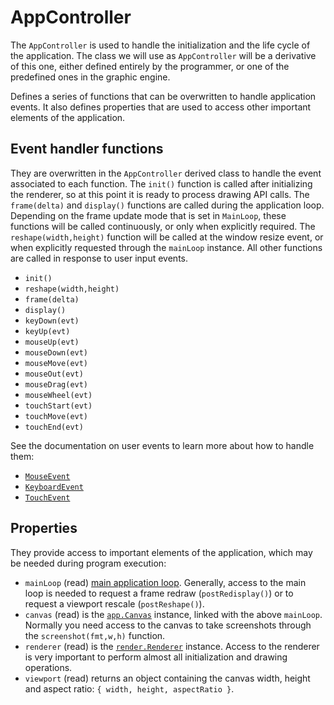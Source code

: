 # AppController

The `AppController` is used to handle the initialization and the life cycle of the application. The class we will use as `AppController` will be a derivative of this one, either defined entirely by the programmer, or one of the predefined ones in the graphic engine.

Defines a series of functions that can be overwritten to handle application events. It also defines properties that are used to access other important elements of the application.

## Event handler functions

They are overwritten in the `AppController` derived class to handle the event associated to each function. The `init()` function is called after initializing the renderer, so at this point it is ready to process drawing API calls. The `frame(delta)` and `display()` functions are called during the application loop. Depending on the frame update mode that is set in `MainLoop`, these functions will be called continuously, or only when explicitly required. The `reshape(width,height)` function will be called at the window resize event, or when explicitly requested through the `mainLoop` instance. All other functions are called in response to user input events.

- `init()`
- `reshape(width,height)`
- `frame(delta)`
- `display()`
- `keyDown(evt)`
- `keyUp(evt)`
- `mouseUp(evt)`
- `mouseDown(evt)`
- `mouseMove(evt)`
- `mouseOut(evt)`
- `mouseDrag(evt)`
- `mouseWheel(evt)`
- `touchStart(evt)`
- `touchMove(evt)`
- `touchEnd(evt)`

See the documentation on user events to learn more about how to handle them:

- [`MouseEvent`](MouseEvent.md)
- [`KeyboardEvent`](KeyboardEvent.md)
- [`TouchEvent`](TouchEvent.md)

## Properties

They provide access to important elements of the application, which may be needed during program execution:

- `mainLoop` (read) [main application loop](MainLoop.md). Generally, access to the main loop is needed to request a frame redraw (`postRedisplay()`) or to request a viewport rescale (`postReshape()`).
- `canvas` (read) is the [`app.Canvas`](Canvas.md) instance, linked with the above `mainLoop`. Normally you need access to the canvas to take screenshots through the `screenshot(fmt,w,h)` function.
- `renderer` (read) is the [`render.Renderer`](../render/Renderer.md) instance. Access to the renderer is very important to perform almost all initialization and drawing operations.
- `viewport` (read) returns an object containing the canvas width, height and aspect ratio: `{ width, height, aspectRatio }`.

